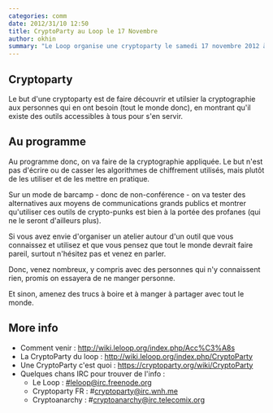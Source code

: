```yaml
---
categories: comm
date: 2012/31/10 12:50
title: CryptoParty au Loop le 17 Novembre
author: okhin
summary: "Le Loop organise une cryptoparty le samedi 17 novembre 2012 à 16h a la Gare XP."
---
```

## Cryptoparty
Le but d'une cryptoparty est de faire découvrir et utilsier la cryptographie aux
personnes qui en ont besoin (tout le monde donc), en montrant qu'il existe des outils
accessibles à tous pour s'en servir.

## Au programme
Au programme donc, on va faire de la cryptographie appliquée. Le but n'est pas 
d'écrire ou de casser les algorithmes de chiffrement utilisés, mais plutôt de les 
utiliser et de les mettre en pratique.

Sur un mode de barcamp - donc de non-conférence - on va tester des alternatives aux 
moyens de communications grands publics et montrer qu'utiliser ces outils de 
crypto-punks est bien à la portée des profanes (qui ne le seront d'ailleurs plus).

Si vous avez envie d'organiser un atelier autour d'un outil que vous connaissez et 
utilisez et que vous pensez que tout le monde devrait faire pareil, surtout n'hésitez
pas et venez en parler.

Donc, venez nombreux, y compris avec des personnes qui n'y connaissent rien, promis 
on essayera de ne manger personne.

Et sinon, amenez des trucs à boire et à manger à partager avec tout le monde.

## More info ##
- Comment venir : http://wiki.leloop.org/index.php/Acc%C3%A8s
- La CryptoParty du loop : http://wiki.leloop.org/index.php/CryptoParty
- Une CryptoParty c'est quoi : https://cryptoparty.org/wiki/CryptoParty
- Quelques chans IRC pour trouver de l'info :
  - Le Loop : [#leloop@irc.freenode.org](http://wiki.leloop.org/index.php/IRC)
  - Cryptoparty FR : #cryptoparty@irc.wnh.me
  - Cryptoanarchy : #cryptoanarchy@irc.telecomix.org

